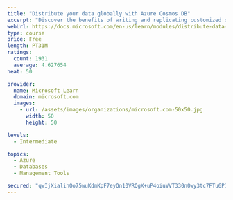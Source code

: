 ```yaml
---
title: "Distribute your data globally with Azure Cosmos DB"
excerpt: "Discover the benefits of writing and replicating customized data to regions around the world with Azure Cosmos DB global distribution."
webUrl: https://docs.microsoft.com/en-us/learn/modules/distribute-data-globally-with-cosmos-db/
type: course
price: Free
length: PT31M
ratings:
  count: 1931
  average: 4.627654
heat: 50

provider:
  name: Microsoft Learn
  domain: microsoft.com
  images:
    - url: /assets/images/organizations/microsoft.com-50x50.jpg
      width: 50
      height: 50

levels:
  - Intermediate

topics:
  - Azure
  - Databases
  - Management Tools

secured: "qwIjXialihQo75wuKdmKpF7eyQn10VRQgX+uP4oiuVVT330n0wy3tc7FTu6PIBd9f69OKAMtYh8jfFdZfFTxIBVeBqS8ZfOBL3LNh2M8Z7wW1bhSOdiCIcSEvjh+hcs/Te8gjM9GTCO1HCg4tNgPT8YfYvb5AnkS0KHiWj1IKSYC3YWSToS1vQXYd7hL3NMNv45Fq5ueNHSGi605NwPrjZx0ROLnNxCXsyKHqS54YGp/NiqkifVYphoN2rjvmioGL0biLmfSxYpfXrSG6sUVNFPThBvKmfVKsLky3qt/bWZI6kcILLmoZaCy8/PWA97SDTTwLGsQXX92SJjD/68+D5iR9SP1+YYJVk7J3AXgSCPiXoLuBfJsKZmTIrfgxNqcIfKSNvHyOqujX0OIhrpiQmGzsq3TrFxxQ7ctBAvCg0g=;Zg+LVMJHkGvGQ3WJEP/MNA=="
---
```


